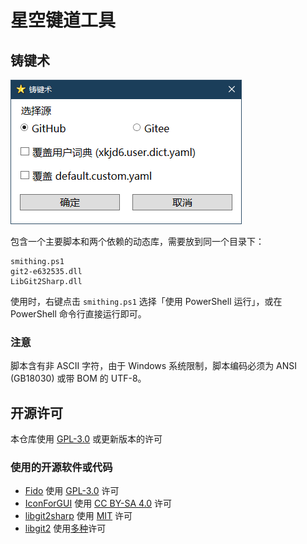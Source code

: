 # 星空键道工具

## 铸键术

![铸键术界面](./pic/smithing-snapshot.png)

包含一个主要脚本和两个依赖的动态库，需要放到同一个目录下：

```text
smithing.ps1
git2-e632535.dll
LibGit2Sharp.dll
```

使用时，右键点击 `smithing.ps1` 选择「使用 PowerShell 运行」，或在 PowerShell 命令行直接运行即可。

### 注意

脚本含有非 ASCII 字符，由于 Windows 系统限制，脚本编码必须为 ANSI (GB18030) 或带 BOM 的 UTF-8。

## 开源许可

本仓库使用 [GPL-3.0](https://github.com/amorphobia/jd-tools/blob/master/LICENSE) 或更新版本的许可

### 使用的开源软件或代码

- [Fido](https://github.com/pbatard/Fido) 使用 [GPL-3.0](https://github.com/pbatard/Fido/blob/master/LICENSE.txt) 许可
- [IconForGUI](https://www.powershellgallery.com/packages/IconForGUI/) 使用 [CC BY-SA 4.0](https://creativecommons.org/licenses/by-sa/4.0/) 许可
- [libgit2sharp](https://github.com/libgit2/libgit2sharp) 使用 [MIT](https://github.com/libgit2/libgit2sharp/blob/master/LICENSE.md) 许可
- [libgit2](https://github.com/libgit2/libgit2) 使用[多种](https://github.com/libgit2/libgit2/blob/main/COPYING)许可
